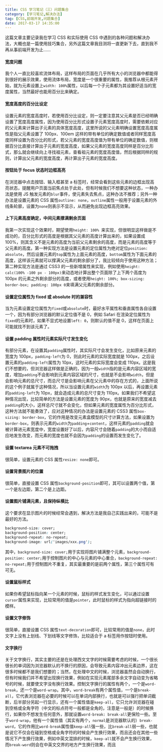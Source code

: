 ```yaml
---
title: CSS 学习笔记（三）问题集合
category: [学习笔记,解决办法]
tag: [CSS,前端开发,问题集合]
date: 2017-03-17 14:35:00
---
```


这篇文章主要记录我在学习 CSS 和实际使用 CSS 中遇到的各种问题和解决办法，大概也是一篇使用技巧集合，另外这篇文章我目测将一直更新下去，直到我不再从事前端开发为止……<!--more-->

#### 宽度问题

我个人一直比较喜欢流体布局，这样布局的页面在几乎所有大小的浏览器中都能得到很好的展示效果，使用流体布局，宽度是一个很重要的属性，我推荐从根元素开始，就为元素设置上`width: 100%`属性，以后每一个子元素都为其设置好适当的宽度属性，当然最好也能用百分比来确定。

#### 宽度高度的百分比设定

设置元素的宽度高度时，若使用百分比设定，则一定要注意其父元素是否已经明确设置了宽度高度属性，因为使用百分比形式设置子元素宽度高度时，需要依赖对应的父元素来计算出子元素的具体宽度高度，这里所说的父元素明确设置宽度高度属性是指父元素设置了 100px、100em 这样的带有单位的确定数值或者同样宽度高度同样设置为百分比的形式，若父元素的宽度高度值为带有单位的确定数值，则根据百分比直接计算出子元素的宽度高度，如果父元素的宽度高度同样是百分比形式，那么就会继续向上寻找祖元素，查看祖元素的宽度高度值，然后根据同样的规则，计算出父元素的宽度高度，再计算出子元素的宽度高度。

#### 按钮处于 focus 状态时边框高亮

在浏览器中点击按钮、输入框甚至 a 标签时，经常会看到这些元素的边框出现高亮状态，提醒用户页面当前焦点处于此处，但有时候我们不想要这种状态，一种办法是使用 JS 触发元素的`blur`事件，使元素失去焦点，这种办法不推荐；另外一种办法是设置元素的 CSS 属性`outline: none`，`outline`属性一般用于设置元素的外线条轮廓，设置为`none`则表示不显示，从而避免出现边框高亮效果。

#### 上下元素高度确定，中间元素撑满剩余页面

我第一次实现这个效果时，期望使用`height: 100% `来实现，但很明显这样做是不成功的，百分比形式的高度是根据其父元素的高度计算出来的，如果设置成 100%，则其含义不是元素的高度为当前父元素剩余的高度，而是元素的高度等于父元素的高度。第一种实现方法是设置元素的定位属性为绝对定位`position: absolute`，然后设置元素的`top`属性为上面元素的高度，`bottom`属性为下面元素的高度，这样该元素就可以撑满父元素的剩余部分了，我比较倾向于使用这种方法；第二种实现方法是通过 CSS3 的一些新增属性来实现，例如使用`height: calc(100% -100 px - 100px)`来动态地计算出整个页面除了上下两个高度为 100px 的元素之外剩余部分的高度，或者使用`height: 100%; box-sizing: border-box; padding: 100px 0`来填满父元素的剩余部分。

#### 设置定位属性为 fixed 或 absolute 时的兼容性

当为元素设置定位属性为`fixed`或`absolute`时，最好水平属性和垂直属性各自设置一个，因为有部分浏览器的默认定位值不是 0，例如 Safari 在渲染定位属性为`fixed`的元素时，如果不显式地设置`left: 0`，则默认的值不是 0，这样在页面上可能就找不到该元素了。

#### 设置 padding 属性时元素实际尺寸发生变化

有部分元素，在设置其`padding`属性时，其实际尺寸会发生变化，比如原来元素的宽度为 100px，`padding-left`为 0，则此时元素的实际宽度就是 100px，之后设置元素的`padding-left`属性为 10px，这时元素的实际宽度会变成 110px。这是我们不想要的，但浏览器这样做是正确的，因为一般`width`指的是元素内容区域的宽度，增加`padding`不会影响到元素内容区域的尺寸，也就是不会影响`width`，但是会影响元素的总尺寸，而总尺寸是会影响元素在父元素中的存在方式的，上面所说的这个例子就属于这种情况，所以当设置元素的`width`为 100px 以后，再设置元素的`padding-left`为 10px，就会造成元素的总尺寸变为 110px。如果我们不希望这种情况出现，比较简单的方法是设置元素的宽度为 90px，也就是原来的宽度减去`padding`的大小，这样总尺寸就不会变化，但如果元素的宽度属性为百分比形式，这种方法就不能奏效了，应对这种情况的办法是设置元素的 CSS3 属性`box-sizing: border-box`，它的作用是改变元素盒模型的尺寸计算方法，如果设置为`border-box`，则表示元素的`width`为`padding`+`content`，这样元素的`padding`就会被计算进元素宽度中，宽度设置好了以后，内容尺寸会随着`padding`的大小而自适应地发生改变，而元素的宽度也就不会因为`padding`的设置而发生变化了。

#### 设置 textarea 元素不可拖拽

很简单，设置元素的 CSS 属性`resize: none`即可。

#### 设置背景图片的位置

很简单，直接设置 CSS 属性`background-position`即可，其可以设置两个值，第一个是左边距，第二个是上边距。

#### 设置图片铺满元素，且保持纵横比

这个要求在显示图片的时候经常会遇到，解决方法是我自己实践出来的，可能不是最好的方法。

``` CSS
background-size: cover;
background-position: center;
background-repeat: no-repeat;
background-image: url('images/xxx.png');
```

其中，`background-size: cover;`用于实现将图片铺满整个元素，`background-position: center;`用于控制图片的中心与元素的中心重合，`background-repeat: no-repeat;`用于控制图片不重复，其实最重要的是前两个属性，第三个属性可有可无。

#### 设置鼠标样式

如果你希望鼠标指向某一个元素的时候，鼠标的样式发生变化，可以通过设置`cursor`属性来实现，比较常用的值是`pointer`，此时鼠标的样式为指向超链接时的模样。

#### 设置文字修饰

很简单，直接设置 CSS 属性`text-decoration`即可，比较常用的值是`none`，此时文字上没有上划线、下划线等文字修饰，比较适合于 a 标签用作按钮时使用。

#### 文字换行

关于文字换行，其实主要的还是在处理西文文字的时候需要考虑的时候，一个很长很长的单词因为浏览器默认的不换行的原因，会导致元素内容冲出元素边界，这在很多时候都不是我们想要的；当然，在处理中文的时候，浏览器虽然会自动换行，但有时候我们并不希望出现换行效果，例如在实现元素尾部多余文字自动变为省略号的时候，就要使文字没有换行效果。控制文字换行的属性有两个，一个是`word-break`，还一个是`word-wrap`。其中，`word-break`有两个属性值，一个是`break-all`，它代表浏览器在必要的时候可以在单词内部换行，也就是可以强行把单词截断，后半部分另起一行显示，还有一个属性值是`keep-all`，它只允许浏览器在碰到空格或全角字符（中文的标点符号一般都是全角的，注意是一般是）的时候换行，如果你不想发生任何意外，那就设置`word-break: break-all`更保险一些。至于`word-wrap`，他有一个属性值（其实有两个，`normal`是浏览器默认的）`break-word`，它的作用比`word-break`属性值`keep-all`强一些，比`break-all`弱一些，也就是说它不仅会在碰到空格或全角字符的时候会产生换行效果，而且还会在其他一些情况下产生换行效果，例如中英文混排的时候，`keep-all`就不会产生换行效果，而`break-word`则会在中英文交界的地方产生换行效果，而且
